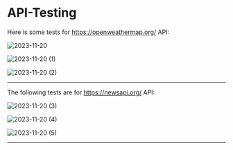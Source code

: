 # API-Testing
Here is some tests for https://openweathermap.org/ API:

![2023-11-20](https://github.com/oxanacrigan/API-Testing/assets/143011769/71b466cc-0444-4ffa-a461-6987d9f58f08)

![2023-11-20 (1)](https://github.com/oxanacrigan/API-Testing/assets/143011769/6b7b0168-02bc-4576-9549-63947165f06e)

![2023-11-20 (2)](https://github.com/oxanacrigan/API-Testing/assets/143011769/b1bb508d-fde8-43c1-85f0-b3a98c5dd9dc)

----------------------------------------

The following tests are for https://newsapi.org/ API:

![2023-11-20 (3)](https://github.com/oxanacrigan/API-Testing/assets/143011769/4b6566a4-8a22-4584-8324-124a5d4614ea)

![2023-11-20 (4)](https://github.com/oxanacrigan/API-Testing/assets/143011769/bbfe38a7-6009-4dd3-aabd-11db319afeed)

![2023-11-20 (5)](https://github.com/oxanacrigan/API-Testing/assets/143011769/3b593347-4d7a-4015-9c85-d0df29e08023)

-------------------------------------------
